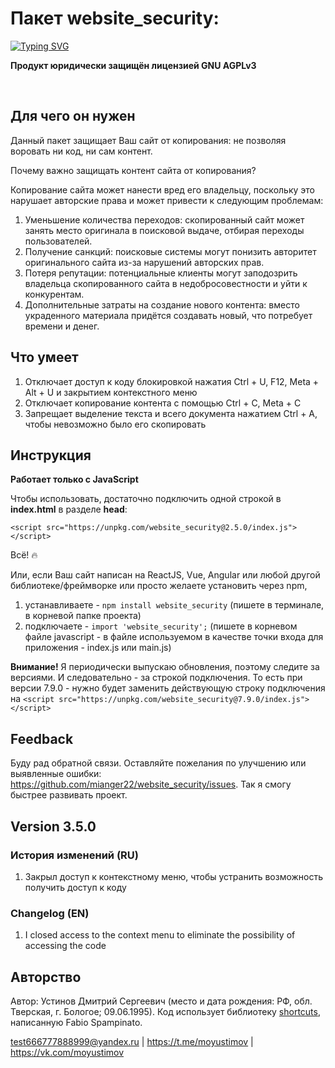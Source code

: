# Пакет website_security: 
[![Typing SVG](https://readme-typing-svg.herokuapp.com?font=Fira+Code&pause=1000&color=000000&repeat=false&random=false&width=435&lines=%D0%BE%D0%B3%D1%80%D0%BE%D0%BC%D0%BD%D0%B0%D1%8F+%D0%BF%D0%BE%D0%BB%D1%8C%D0%B7%D0%B0+%D0%B2+%D0%BE%D0%B4%D0%BD%D0%BE%D0%B9+%D1%81%D1%82%D1%80%D0%BE%D0%BA%D0%B5)](https://git.io/typing-svg)

**Продукт юридически защищён лицензией GNU AGPLv3**

<br>

## Для чего он нужен

Данный пакет защищает Ваш сайт от копирования: не позволяя воровать ни код, ни сам контент. 

Почему важно защищать контент сайта от копирования? 

Копирование сайта может нанести вред его владельцу, поскольку это нарушает авторские права и может привести к следующим проблемам:

1. Уменьшение количества переходов: скопированный сайт может занять место оригинала в поисковой выдаче, отбирая переходы пользователей.
2. Получение санкций: поисковые системы могут понизить авторитет оригинального сайта из-за нарушений авторских прав.
3. Потеря репутации: потенциальные клиенты могут заподозрить владельца скопированного сайта в недобросовестности и уйти к конкурентам.
4. Дополнительные затраты на создание нового контента: вместо украденного материала придётся создавать новый, что потребует времени и денег.    


## Что умеет

1. Отключает доступ к коду блокировкой нажатия Ctrl + U, F12, Meta + Alt + U и закрытием контекстного меню
2. Отключает копирование контента с помощью Ctrl + C, Meta + C 
3. Запрещает выделение текста и всего документа нажатием Ctrl + A, чтобы невозможно было его скопировать


## Инструкция

**Работает только c JavaScript**

Чтобы использовать, достаточно подключить одной строкой в **index.html** в разделе **head**:

`<script src="https://unpkg.com/website_security@2.5.0/index.js"></script>`

Всё! 🔥

Или, если Ваш сайт написан на ReactJS, Vue, Angular или любой другой библиотеке/фреймворке или просто желаете установить через npm,  
1. устанавливаете - `npm install website_security` (пишете в терминале, в корневой папке проекта) 
2. подключаете - `import 'website_security';` (пишете в корневом файле javascript - в файле используемом в качестве точки входа для приложения - index.js или main.js)

**Внимание!** Я периодически выпускаю обновления, поэтому следите за версиями. И следовательно - за строкой подключения. 
То есть при версии 7.9.0 - нужно будет заменить действующую строку подключения на `<script src="https://unpkg.com/website_security@7.9.0/index.js"></script>`


## Feedback

Буду рад обратной связи. Оставляйте пожелания по улучшению или выявленные ошибки: https://github.com/mianger22/website_security/issues. Так я смогу быстрее развивать проект.


## Version 3.5.0

### История изменений (RU)

1. Закрыл доступ к контекстному меню, чтобы устранить возможность получить доступ к коду

### Changelog (EN)

1. I closed access to the context menu to eliminate the possibility of accessing the code


## Авторство

Автор: Устинов Дмитрий Сергеевич (место и дата рождения: РФ, обл. Тверская, г. Бологое; 09.06.1995).
Код использует библиотеку [shortcuts](https://www.npmjs.com/package/shortcuts), написанную Fabio Spampinato. 

test666777888999@yandex.ru | https://t.me/moyustimov | https://vk.com/moyustimov